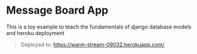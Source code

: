 # Message Board App

This is a toy example to teach the fundamentals of django database models and heroku deployment

> Deployed to: https://warm-stream-09032.herokuapp.com/